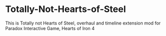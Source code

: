 # Totally-Not-Hearts-of-Steel
This is Totally not Hearts of Steel, overhaul and timeline extension mod for Paradox Interactive Game, Hearts of Iron 4
